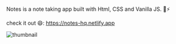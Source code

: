 Notes is a note taking app built with Html, CSS and Vanilla JS. 📝⚡

check it out 😄: https://notes-hq.netlify.app

![thumbnail](https://user-images.githubusercontent.com/95875122/145756094-15d1edae-6ea1-4b89-9b44-90acecf553e8.PNG)
